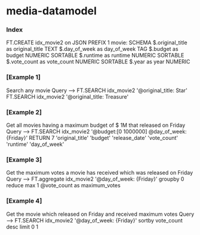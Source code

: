 # media-datamodel

### Index
 FT.CREATE idx_movie2 on JSON PREFIX 1 movie:
    SCHEMA
       $.original_title as original_title TEXT
       $.day_of_week as day_of_week TAG
       $.budget as budget NUMERIC SORTABLE
       $.runtime as runtime NUMERIC SORTABLE
       $.vote_count as vote_count NUMERIC SORTABLE
       $.year as year NUMERIC


### [Example 1] 
Search any movie
Query --> 
FT.SEARCH idx_movie2 '@original_title: Star' 
FT.SEARCH idx_movie2 '@original_title: Treasure' 


### [Example 2] 
Get all movies having a maximum budget of $ 1M that released on Friday
Query --> 
FT.SEARCH idx_movie2 '@budget:[0 1000000] @day_of_week: {Friday}' RETURN 7 'original_title' 'budget' 'release_date' 'vote_count' 'runtime' 'day_of_week'


### [Example 3] 
Get the maximum votes a movie has received which was released on Friday 
Query -->
FT.aggregate idx_movie2 '@day_of_week: {Friday}' groupby 0 reduce max 1 @vote_count as maximum_votes 


### [Example 4] 
Get the movie which released on Friday and received maximum votes 
Query -->
FT.SEARCH idx_movie2 '@day_of_week: {Friday}' sortby vote_count desc limit 0 1

